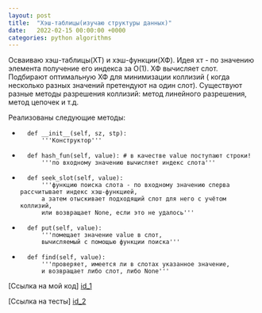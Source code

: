 ```yaml
---
layout: post
title:  "Хэш-таблицы(изучаю структуры данных)"
date:   2022-02-15 00:00:00 +0000
categories: python algorithms
---
```

[id_1]: https://github.com/NikLaz25/Algorithms_1/blob/main/HashTable_1.py
[id_2]: https://github.com/NikLaz25/Algorithms_1/blob/main/HashTable_test_1.py

Осваиваю хэш-таблицы(ХТ)  и хэш-функции(ХФ).
Идея хт - по значению элемента получение его индекса за О(1).
ХФ вычисляет слот. Подбирают оптимальную ХФ для минимизации коллизий ( когда несколько разных значений претендуют на один слот). 
Существуют разные методы разрешения коллизий: метод линейного разрешения, метод цепочек и т.д. 

Реализованы следующие методы:
*	    def __init__(self, sz, stp):
	        '''Конструктор'''

*	    def hash_fun(self, value): # в качестве value поступают строки!
	        '''по входному значению вычисляет индекс слота'''

*	    def seek_slot(self, value):
	        '''функцию поиска слота - по входному значению сперва рассчитывает индекс хэш-функцией,
	        а затем отыскивает подходящий слот для него с учётом коллизий,
	        или возвращает None, если это не удалось'''

*	    def put(self, value):
	        '''помещает значение value в слот,
	        вычисляемый с помощью функции поиска'''

*	    def find(self, value):
	        '''проверяет, имеется ли в слотах указанное значение,
            и возвращает либо слот, либо None'''


[Ссылка на мой код] [id_1]


[Ссылка на тесты] [id_2]




